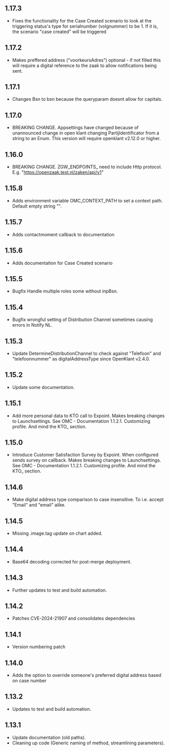 ## 1.17.3

- Fixes the functionality for the Case Created scenario to look at the triggering status's type for serialnumber (volgnummer) to be 1. If it is, the scenario "case created" will be triggered

## 1.17.2

- Makes preffered address ("voorkeursAdres") optional - if not filled this will require a digital reference to the zaak to allow notifications being sent.

## 1.17.1

- Changes Bsn to bsn because the queryparam doesnt allow for capitals.

## 1.17.0

- BREAKING CHANGE. Appsettings have changed because of unannounced change in open klant changing PartijIdentificator from a string to an Enum. This version will require openklant v2.12.0 or higher.  

## 1.16.0

- BREAKING CHANGE. ZGW_ENDPOINTS_ need to include Http protocol. E.g. "https://openzaak.test.nl/zaken/api/v1" 

## 1.15.8

- Adds environment variable OMC_CONTEXT_PATH to set a context path. Default empty string "".

## 1.15.7

- Adds contactmoment callback to documentation

## 1.15.6 

- Adds documentation for Case Created scenario

## 1.15.5

- Bugfix Handle multiple roles some without inpBsn.

## 1.15.4

- Bugfix wrongful setting of Distribution Channel sometimes causing errors in Notify NL.

## 1.15.3

- Update DetermineDistributionChannel to check against "Telefoon" and "telefoonnummer" as digitalAddressType since OpenKlant v2.4.0.

## 1.15.2

- Update some documentation. 

## 1.15.1

- Add more personal data to KTO call to Expoint. Makes breaking changes to Launchsettings. 
  See OMC - Documentation 1.1.2.1. Customizing profile. And mind the KTO_ section.

## 1.15.0

- Introduce Customer Satisfaction Survey by Expoint. When configured sends survey on callback. Makes breaking changes to Launchsettings. 
  See OMC - Documentation 1.1.2.1. Customizing profile. And mind the KTO_ section. 

## 1.14.6

- Make digital address type comparison to case insensitive. To i.e. accept "Email" and "email" alike.

## 1.14.5

- Missing .image.tag update on chart added.

## 1.14.4

- Base64 decoding corrected for post-merge deployment.

## 1.14.3

- Further updates to test and build automation.

## 1.14.2

- Patches CVE-2024-21907 and consolidates dependencies

## 1.14.1

- Version numbering patch

## 1.14.0

- Adds the option to override someone's preferred digital address based on case number

## 1.13.2

- Updates to test and build automation.

## 1.13.1

- Update documentation (old paths).
- Cleaning up code (Generic naming of method, streamlining parameters).

